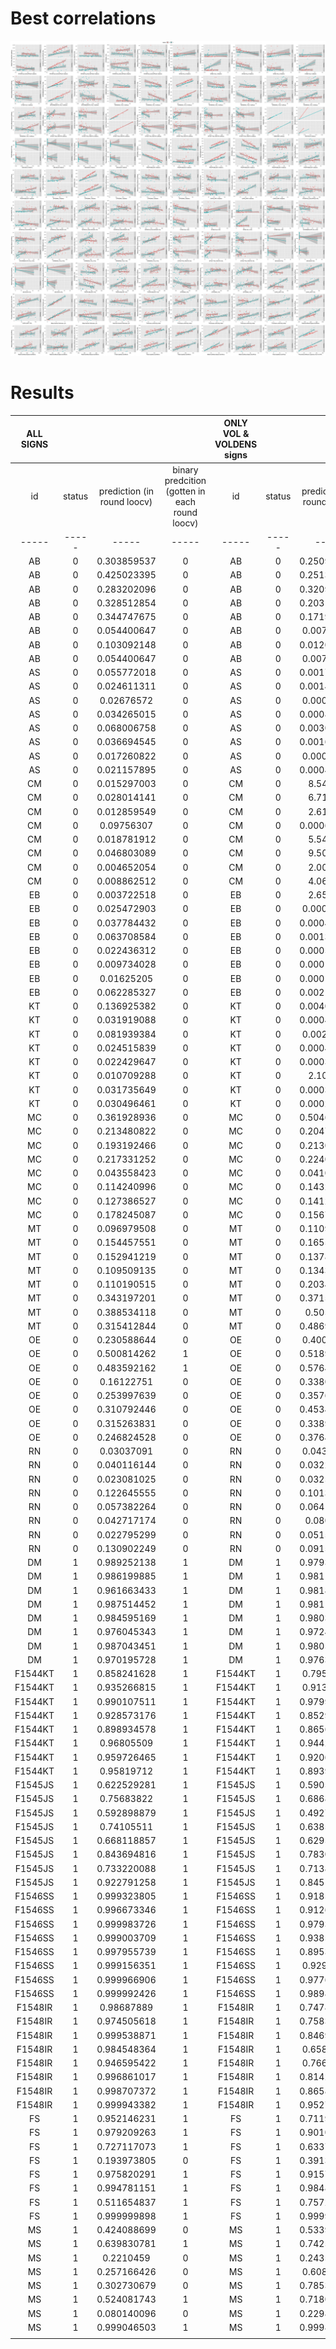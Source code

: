 # Best correlations 

![Image](./images/1_best_regressions.png)




# Results
|ALL SIGNS					| | | |ONLY VOL & VOLDENS signs| | | |
|:---:|:---:|:---:|:---:|:---:|:---:|:---:|:---:|
|id|status|prediction (in round loocv)|binary predcition (gotten in each round loocv)|id|status|prediction (in round loocv)|binary predcition (gotten in each round loocv)|
|-----|-----|-----|-----|-----|-----|-----|-----|
|AB|0|0.303859537|0|AB|0|0.250913825|0|
|AB|0|0.425023395|0|AB|0|0.251374691|0|
|AB|0|0.283202096|0|AB|0|0.320975836|0|
|AB|0|0.328512854|0|AB|0|0.203157485|0|
|AB|0|0.344747675|0|AB|0|0.171937196|0|
|AB|0|0.054400647|0|AB|0|0.00740721|0|
|AB|0|0.103092148|0|AB|0|0.012075144|0|
|AB|0|0.054400647|0|AB|0|0.00740721|0|
|AS|0|0.055772018|0|AS|0|0.001784148|0|
|AS|0|0.024611311|0|AS|0|0.001465285|0|
|AS|0|0.02676572|0|AS|0|0.00054375|0|
|AS|0|0.034265015|0|AS|0|0.000873079|0|
|AS|0|0.068006758|0|AS|0|0.003082049|0|
|AS|0|0.036694545|0|AS|0|0.001604893|0|
|AS|0|0.017260822|0|AS|0|0.00030633|0|
|AS|0|0.021157895|0|AS|0|0.000415911|0|
|CM|0|0.015297003|0|CM|0|8.54E-05|0|
|CM|0|0.028014141|0|CM|0|6.71E-05|0|
|CM|0|0.012859549|0|CM|0|2.61E-05|0|
|CM|0|0.09756307|0|CM|0|0.000618834|0|
|CM|0|0.018781912|0|CM|0|5.54E-05|0|
|CM|0|0.046803089|0|CM|0|9.50E-05|0|
|CM|0|0.004652054|0|CM|0|2.00E-06|0|
|CM|0|0.008862512|0|CM|0|4.06E-06|0|
|EB|0|0.003722518|0|EB|0|2.65E-05|0|
|EB|0|0.025472903|0|EB|0|0.00019627|0|
|EB|0|0.037784432|0|EB|0|0.000440331|0|
|EB|0|0.063708584|0|EB|0|0.001317963|0|
|EB|0|0.022436312|0|EB|0|0.000581926|0|
|EB|0|0.009734028|0|EB|0|0.000117034|0|
|EB|0|0.01625205|0|EB|0|0.000144622|0|
|EB|0|0.062285327|0|EB|0|0.002152944|0|
|KT|0|0.136925382|0|KT|0|0.004009382|0|
|KT|0|0.031919088|0|KT|0|0.000450359|0|
|KT|0|0.081939384|0|KT|0|0.00228183|0|
|KT|0|0.024515839|0|KT|0|0.000457512|0|
|KT|0|0.022429647|0|KT|0|0.000340146|0|
|KT|0|0.010709288|0|KT|0|2.10E-05|0|
|KT|0|0.031735649|0|KT|0|0.000318927|0|
|KT|0|0.030496461|0|KT|0|0.000286164|0|
|MC|0|0.361928936|0|MC|0|0.504631988|1|
|MC|0|0.213480822|0|MC|0|0.204782504|0|
|MC|0|0.193192466|0|MC|0|0.213001519|0|
|MC|0|0.217331252|0|MC|0|0.224017201|0|
|MC|0|0.043558423|0|MC|0|0.041099938|0|
|MC|0|0.114240996|0|MC|0|0.143219067|0|
|MC|0|0.127386527|0|MC|0|0.141236961|0|
|MC|0|0.178245087|0|MC|0|0.156774933|0|
|MT|0|0.096979508|0|MT|0|0.110931812|0|
|MT|0|0.154457551|0|MT|0|0.165584093|0|
|MT|0|0.152941219|0|MT|0|0.137829747|0|
|MT|0|0.109509135|0|MT|0|0.134366325|0|
|MT|0|0.110190515|0|MT|0|0.203486093|0|
|MT|0|0.343197201|0|MT|0|0.371521189|0|
|MT|0|0.388534118|0|MT|0|0.5059366|1|
|MT|0|0.315412844|0|MT|0|0.486992297|1|
|OE|0|0.230588644|0|OE|0|0.40057148|0|
|OE|0|0.500814262|1|OE|0|0.518993985|1|
|OE|0|0.483592162|1|OE|0|0.576495374|1|
|OE|0|0.16122751|0|OE|0|0.338055868|0|
|OE|0|0.253997639|0|OE|0|0.357615851|0|
|OE|0|0.310792446|0|OE|0|0.453411366|0|
|OE|0|0.315263831|0|OE|0|0.338947206|0|
|OE|0|0.246824528|0|OE|0|0.376489715|0|
|RN|0|0.03037091|0|RN|0|0.04345279|0|
|RN|0|0.040116144|0|RN|0|0.032202008|0|
|RN|0|0.023081025|0|RN|0|0.032530786|0|
|RN|0|0.122645555|0|RN|0|0.101340755|0|
|RN|0|0.057382264|0|RN|0|0.064181059|0|
|RN|0|0.042717174|0|RN|0|0.0806382|0|
|RN|0|0.022795299|0|RN|0|0.051549568|0|
|RN|0|0.130902249|0|RN|0|0.091557182|0|
|DM|1|0.989252138|1|DM|1|0.979303986|1|
|DM|1|0.986199885|1|DM|1|0.981186905|1|
|DM|1|0.961663433|1|DM|1|0.981841067|1|
|DM|1|0.987514452|1|DM|1|0.981135478|1|
|DM|1|0.984595169|1|DM|1|0.980329682|1|
|DM|1|0.976045343|1|DM|1|0.972478929|1|
|DM|1|0.987043451|1|DM|1|0.980502136|1|
|DM|1|0.970195728|1|DM|1|0.976325491|1|
|F1544KT|1|0.858241628|1|F1544KT|1|0.79552244|1|
|F1544KT|1|0.935266815|1|F1544KT|1|0.91393888|1|
|F1544KT|1|0.990107511|1|F1544KT|1|0.979907933|1|
|F1544KT|1|0.928573176|1|F1544KT|1|0.852998059|1|
|F1544KT|1|0.898934578|1|F1544KT|1|0.865652568|1|
|F1544KT|1|0.96805509|1|F1544KT|1|0.944215024|1|
|F1544KT|1|0.959726465|1|F1544KT|1|0.920645297|1|
|F1544KT|1|0.95819712|1|F1544KT|1|0.893916754|1|
|F1545JS|1|0.622529281|1|F1545JS|1|0.590555022|1|
|F1545JS|1|0.75683822|1|F1545JS|1|0.686838453|1|
|F1545JS|1|0.592898879|1|F1545JS|1|0.492791419|1|
|F1545JS|1|0.74105511|1|F1545JS|1|0.638578488|1|
|F1545JS|1|0.668118857|1|F1545JS|1|0.629522049|1|
|F1545JS|1|0.843694816|1|F1545JS|1|0.783094295|1|
|F1545JS|1|0.733220088|1|F1545JS|1|0.713843406|1|
|F1545JS|1|0.922791258|1|F1545JS|1|0.845135319|1|
|F1546SS|1|0.999323805|1|F1546SS|1|0.918576322|1|
|F1546SS|1|0.996673346|1|F1546SS|1|0.912694606|1|
|F1546SS|1|0.999983726|1|F1546SS|1|0.979379402|1|
|F1546SS|1|0.999003709|1|F1546SS|1|0.938524676|1|
|F1546SS|1|0.997955739|1|F1546SS|1|0.895300617|1|
|F1546SS|1|0.999156351|1|F1546SS|1|0.92920356|1|
|F1546SS|1|0.999966906|1|F1546SS|1|0.977639165|1|
|F1546SS|1|0.999992426|1|F1546SS|1|0.989830791|1|
|F1548IR|1|0.98687889|1|F1548IR|1|0.747850721|1|
|F1548IR|1|0.974505618|1|F1548IR|1|0.758304029|1|
|F1548IR|1|0.999538871|1|F1548IR|1|0.846936731|1|
|F1548IR|1|0.984548364|1|F1548IR|1|0.65817569|1|
|F1548IR|1|0.946595422|1|F1548IR|1|0.76640185|1|
|F1548IR|1|0.996861017|1|F1548IR|1|0.814200328|1|
|F1548IR|1|0.998707372|1|F1548IR|1|0.865888626|1|
|F1548IR|1|0.999943382|1|F1548IR|1|0.952776169|1|
|FS|1|0.952146231|1|FS|1|0.711929662|1|
|FS|1|0.979209263|1|FS|1|0.901057408|1|
|FS|1|0.727117073|1|FS|1|0.633763881|1|
|FS|1|0.193973805|0|FS|1|0.391387027|1|
|FS|1|0.975820291|1|FS|1|0.915754775|1|
|FS|1|0.994781151|1|FS|1|0.984898127|1|
|FS|1|0.511654837|1|FS|1|0.757228357|1|
|FS|1|0.999999898|1|FS|1|0.999999642|1|
|MS|1|0.424088699|0|MS|1|0.533969187|1|
|MS|1|0.639830781|1|MS|1|0.742586534|1|
|MS|1|0.2210459|0|MS|1|0.243583537|0|
|MS|1|0.257166426|0|MS|1|0.60891174|1|
|MS|1|0.302730679|0|MS|1|0.785377291|1|
|MS|1|0.524081743|1|MS|1|0.718096187|1|
|MS|1|0.080140096|0|MS|1|0.229807435|0|
|MS|1|0.999046503|1|MS|1|0.999876225|1|
                              |











